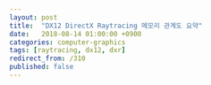 ```yaml
---
layout: post
title:  "DX12 DirectX Raytracing 메모리 관계도 요약"
date:   2018-08-14 01:00:00 +0900
categories: computer-graphics
tags: [raytracing, dx12, dxr]
redirect_from: /310
published: false
---
```

